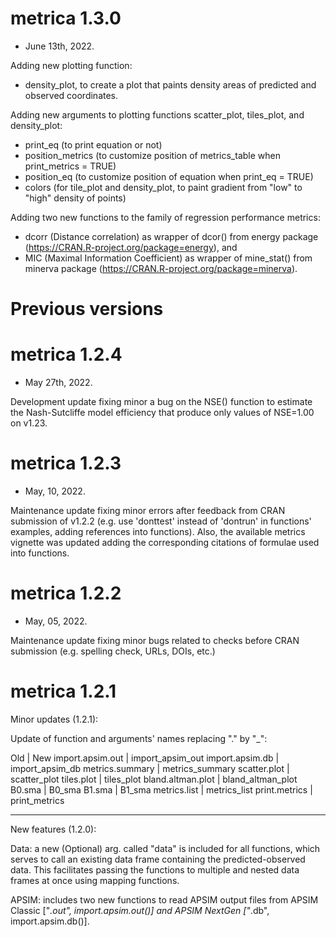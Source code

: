 # metrica 1.3.0

* June 13th, 2022. <br/>

Adding new plotting function:
  - density_plot, to create a plot that paints density areas of predicted and observed coordinates.
  
Adding new arguments to plotting functions scatter_plot, tiles_plot, and density_plot:
  - print_eq (to print equation or not)
  - position_metrics (to customize position of metrics_table when print_metrics = TRUE)
  - position_eq (to customize position of equation when print_eq = TRUE)
  - colors (for tile_plot and density_plot, to paint gradient from "low" to "high" density of points)

Adding two new functions to the family of regression performance metrics:
  - dcorr (Distance correlation) as wrapper of dcor() from energy package (https://CRAN.R-project.org/package=energy), and
  - MIC (Maximal Information Coefficient) as wrapper of mine_stat() from minerva package (https://CRAN.R-project.org/package=minerva).

# Previous versions

# metrica 1.2.4

* May 27th, 2022. <br/>

Development update fixing minor a bug on the NSE() function to estimate the Nash-Sutcliffe model efficiency that produce only values of NSE=1.00 on v1.23.

# metrica 1.2.3

* May, 10, 2022. <br/>

Maintenance update fixing minor errors after feedback from CRAN submission of v1.2.2 (e.g. use 
'donttest' instead of 'dontrun' in functions' examples, adding references into functions).
Also, the available metrics vignette was updated adding the corresponding citations of 
formulae used into functions.

# metrica 1.2.2

* May, 05, 2022. <br/>

Maintenance update fixing minor bugs related to checks before CRAN submission (e.g. spelling check, URLs, DOIs, etc.)

# metrica 1.2.1

Minor updates (1.2.1):

Update of function and arguments' names replacing  "." by "_":

Old | New
import.apsim.out | import_apsim_out
import.apsim.db | import_apsim_db
metrics.summary | metrics_summary
scatter.plot | scatter_plot
tiles.plot | tiles_plot
bland.altman.plot | bland_altman_plot
B0.sma | B0_sma
B1.sma | B1_sma
metrics.list | metrics_list
print.metrics | print_metrics

---------------------

New features (1.2.0):

Data: a new (Optional) arg. called "data" is included for all functions,
which serves to call an existing data frame containing the predicted-observed data.
This facilitates passing the functions to multiple and nested data frames at once 
using mapping functions.

APSIM: includes two new functions to read APSIM output files from APSIM Classic ["*.out", 
import.apsim.out()] and APSIM NextGen ["*.db", import.apsim.db()].


